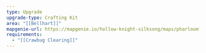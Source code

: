 ```yaml
---
type: Upgrade
upgrade-type: Crafting Kit
area: "[[Bellhart]]"
mapgenie-url: https://mapgenie.io/hollow-knight-silksong/maps/pharloom?locationIds=478348
requirements:
  - "[[Crawbug Clearing]]"
---
```

